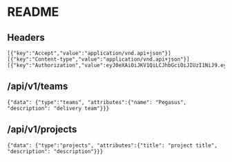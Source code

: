 # README


## Headers

```
[{"key":"Accept","value":"application/vnd.api+json"}]
[{"key":"Content-type","value":"application/vnd.api+json"}]
[{"key":"Authorization","value":eyJ0eXAiOiJKV1QiLCJhbGciOiJIUzI1NiJ9.eyJ1c2VyX2lkIjoxLCJleHAiOjE1MDMwODgzOTF9.M_IlivzJCrEkiSv9K8eNcGs535Zw2EL5doLM2GnOG2I"}]
```

## /api/v1/teams

```
{"data": {"type":"teams", "attributes":{"name": "Pegasus", "description": "delivery team"}}}
```

## /api/v1/projects

```
{"data": {"type":"projects", "attributes":{"title": "project title", "description": "description"}}}
```


